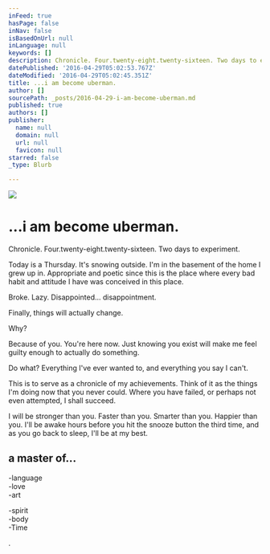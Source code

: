 ```yaml
---
inFeed: true
hasPage: false
inNav: false
isBasedOnUrl: null
inLanguage: null
keywords: []
description: Chronicle. Four.twenty-eight.twenty-sixteen. Two days to experiment.
datePublished: '2016-04-29T05:02:53.767Z'
dateModified: '2016-04-29T05:02:45.351Z'
title: ...i am become uberman.
author: []
sourcePath: _posts/2016-04-29-i-am-become-uberman.md
published: true
authors: []
publisher:
  name: null
  domain: null
  url: null
  favicon: null
starred: false
_type: Blurb

---
```

![](https://the-grid-user-content.s3-us-west-2.amazonaws.com/189bff8f-bb88-4f72-a5e0-013ae8edb211.png)

# ...i am become uberman.

Chronicle. Four.twenty-eight.twenty-sixteen. Two days to experiment.

Today is a Thursday. It's snowing outside. I'm in the basement of the home I grew up in. Appropriate and poetic since this is the place where every bad habit and attitude I have was conceived in this place.

Broke. Lazy. Disappointed... disappointment.

Finally, things will actually change.

Why?

Because of you. You're here now. Just knowing you exist will make me feel guilty enough to actually do something. 

Do what? Everything I've ever wanted to, and everything you say I can't.

This is to serve as a chronicle of my achievements. Think of it as the things I'm doing now that you never could. Where you have failed, or perhaps not even attempted, I shall succeed. 

I will be stronger than you. Faster than you. Smarter than you. Happier than you. I'll be awake hours before you hit the snooze button the third time, and as you go back to sleep, I'll be at my best.

## a master of...

-language  
-love  
-art

-spirit  
-body  
-Time

.